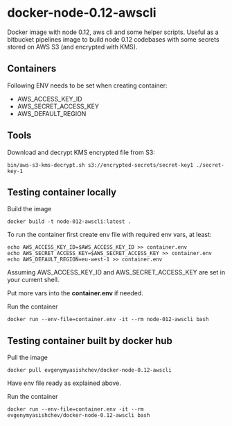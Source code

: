 # docker-node-0.12-awscli

Docker image with node 0.12, aws cli and some helper scripts. Useful as a bitbucket pipelines image to build node 0.12 codebases with some secrets stored on AWS S3 (and encrypted with KMS).

## Containers

Following ENV needs to be set when creating container:

* AWS_ACCESS_KEY_ID
* AWS_SECRET_ACCESS_KEY
* AWS_DEFAULT_REGION

## Tools

Download and decrypt KMS encrypted file from S3:

```
bin/aws-s3-kms-decrypt.sh s3://encrypted-secrets/secret-key1 ./secret-key-1
```

## Testing container locally

Build the image
```
docker build -t node-012-awscli:latest .
```

To run the container first create env file with required env vars, at least:

```
echo AWS_ACCESS_KEY_ID=$AWS_ACCESS_KEY_ID >> container.env
echo AWS_SECRET_ACCESS_KEY=$AWS_SECRET_ACCESS_KEY >> container.env
echo AWS_DEFAULT_REGION=eu-west-1 >> container.env
```
Assuming AWS_ACCESS_KEY_ID and AWS_SECRET_ACCESS_KEY are set in your current shell.

Put more vars into the **container.env** if needed.

Run the container
```
docker run --env-file=container.env -it --rm node-012-awscli bash
```

## Testing container built by docker hub

Pull the image
```
docker pull evgenymyasishchev/docker-node-0.12-awscli
```

Have env file ready as explained above.

Run the container
```
docker run --env-file=container.env -it --rm  evgenymyasishchev/docker-node-0.12-awscli bash
```
